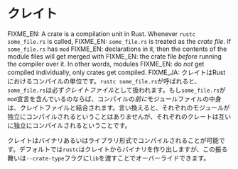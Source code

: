 <!--
# Crates
-->
# クレイト

<!--
A crate is a compilation unit in Rust. Whenever `rustc some_file.rs` is called,
`some_file.rs` is treated as the *crate file*. If `some_file.rs` has `mod`
declarations in it, then the contents of the module files would be inserted in
places where `mod` declarations in the crate file are found, *before* running
the compiler over it. In other words, modules do *not* get compiled
individually, only crates get compiled.
-->
FIXME_EN: A crate is a compilation unit in Rust. Whenever `rustc some_file.rs` is called,
FIXME_EN: `some_file.rs` is treated as the *crate file*. If `some_file.rs` has `mod`
FIXME_EN: declarations in it, then the contents of the module files will get merged with
FIXME_EN: the crate file *before* running the compiler over it. In other words, modules
FIXME_EN: do *not* get compiled individually, only crates get compiled.
FIXME_JA: クレイトはRustにおけるコンパイルの単位です。`rustc some_file.rs`が呼ばれると、`some_file.rs`は必ず*クレイトファイル*として扱われます。もし`some_file.rs`が`mod`宣言を含んでいるのならば、コンパイルの*前に*モジュールファイルの中身は、クレイトファイルと結合されます。言い換えると、それぞれのモジュールが独立にコンパイルされるということはありませんが、それぞれのクレートは互いに独立にコンパイルされるということです。

<!--
A crate can be compiled into a binary or into a library. By default, `rustc`
will produce a binary from a crate. This behavior can be overridden by passing
the `--crate-type` flag to `lib`.
-->
クレイトはバイナリあるいはライブラリ形式でコンパイルされることが可能です。デフォルトでは`rustc`はクレイトからバイナリを作り出しますが、この振る舞いは`--crate-type`フラグに`lib`を渡すことでオーバーライドできます。
